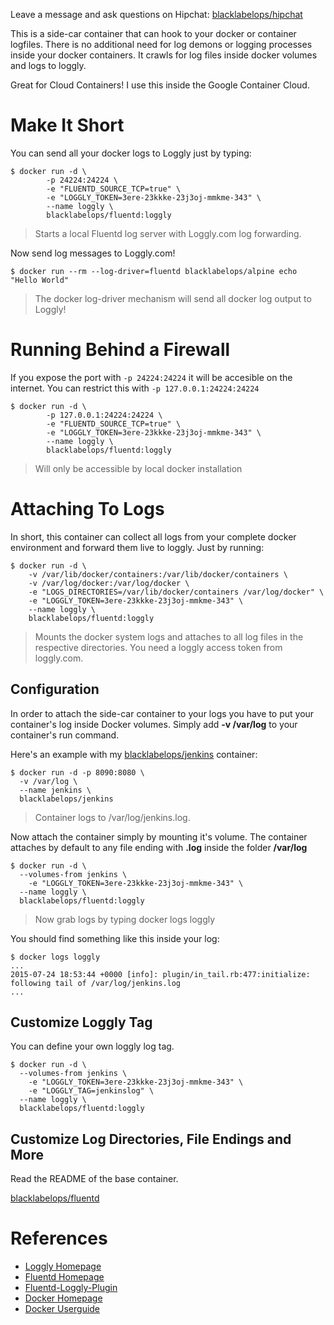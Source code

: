 Leave a message and ask questions on Hipchat: [blacklabelops/hipchat](https://www.hipchat.com/geogBFvEM)

This is a side-car container that can hook to your docker or container logfiles. There is no additional
need for log demons or logging processes inside your docker containers. It crawls for
log files inside docker volumes and logs to loggly.

Great for Cloud Containers! I use this inside the Google Container Cloud.

# Make It Short

You can send all your docker logs to Loggly just by typing:

~~~~
$ docker run -d \
		-p 24224:24224 \
		-e "FLUENTD_SOURCE_TCP=true" \
		-e "LOGGLY_TOKEN=3ere-23kkke-23j3oj-mmkme-343" \
		--name loggly \
		blacklabelops/fluentd:loggly
~~~~

> Starts a local Fluentd log server with Loggly.com log forwarding.

Now send log messages to Loggly.com!

~~~~
$ docker run --rm --log-driver=fluentd blacklabelops/alpine echo "Hello World"
~~~~

> The docker log-driver mechanism will send all docker log output to Loggly!

# Running Behind a Firewall

If you expose the port with `-p 24224:24224` it will be accesible on the internet. You can restrict this with `-p 127.0.0.1:24224:24224`

~~~~
$ docker run -d \
		-p 127.0.0.1:24224:24224 \
		-e "FLUENTD_SOURCE_TCP=true" \
		-e "LOGGLY_TOKEN=3ere-23kkke-23j3oj-mmkme-343" \
		--name loggly \
		blacklabelops/fluentd:loggly
~~~~

> Will only be accessible by local docker installation

# Attaching To Logs

In short, this container can collect all logs from your complete docker environment and forward them live to loggly. Just by running:

~~~~
$ docker run -d \
	-v /var/lib/docker/containers:/var/lib/docker/containers \
	-v /var/log/docker:/var/log/docker \
	-e "LOGS_DIRECTORIES=/var/lib/docker/containers /var/log/docker" \
	-e "LOGGLY_TOKEN=3ere-23kkke-23j3oj-mmkme-343" \
	--name loggly \
	blacklabelops/fluentd:loggly
~~~~

> Mounts the docker system logs and attaches to all log files in the respective directories. You need a loggly access token from loggly.com.

## Configuration

In order to attach the side-car container to your logs you have to put your container's log inside
Docker volumes. Simply add **-v /var/log** to your container's run command.

Here's an example with my [blacklabelops/jenkins](https://github.com/blacklabelops/jenkins) container:

~~~~
$ docker run -d -p 8090:8080 \
  -v /var/log \
  --name jenkins \
  blacklabelops/jenkins
~~~~

> Container logs to /var/log/jenkins.log.

Now attach the container simply by mounting it's volume. The container attaches by default to any file ending with **.log** inside the folder **/var/log**

~~~~
$ docker run -d \
  --volumes-from jenkins \
	-e "LOGGLY_TOKEN=3ere-23kkke-23j3oj-mmkme-343" \
  --name loggly \
  blacklabelops/fluentd:loggly
~~~~

> Now grab logs by typing docker logs loggly

You should find something like this inside your log:

~~~~
$ docker logs loggly
...
2015-07-24 18:53:44 +0000 [info]: plugin/in_tail.rb:477:initialize: following tail of /var/log/jenkins.log
...
~~~~

## Customize Loggly Tag

You can define your own loggly log tag.

~~~~
$ docker run -d \
  --volumes-from jenkins \
	-e "LOGGLY_TOKEN=3ere-23kkke-23j3oj-mmkme-343" \
	-e "LOGGLY_TAG=jenkinslog" \
  --name loggly \
  blacklabelops/fluentd:loggly
~~~~

## Customize Log Directories, File Endings and More

Read the README of the base container.

[blacklabelops/fluentd](../README.md)

# References

* [Loggly Homepage](https://www.loggly.com/)
* [Fluentd Homepage](http://www.fluentd.org/)
* [Fluentd-Loggly-Plugin](https://github.com/patant/fluent-plugin-loggly)
* [Docker Homepage](https://www.docker.com/)
* [Docker Userguide](https://docs.docker.com/userguide/)
